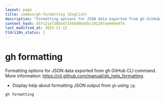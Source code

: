 ```yaml
---
layout: page
title: common/gh-formatting (English)
description: "Formatting options for JSON data exported from gh GitHub CLI command."
content_hash: d57c21e738b5473345d0bdd5c191207ae669e974
last_modified_at: 2023-11-12
tldri18n_status: 2
---
```

# gh formatting

Formatting options for JSON data exported from gh GitHub CLI command.
More information: <https://cli.github.com/manual/gh_help_formatting>.

- Display help about formatting JSON output from `gh` using `jq`:

`gh formatting`
